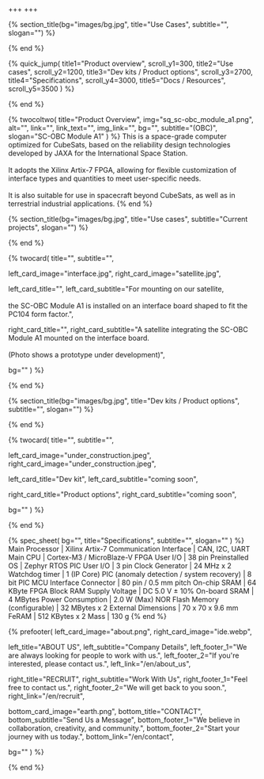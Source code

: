 +++
+++

{% section_title(bg="images/bg.jpg", title="Use Cases", subtitle="", slogan="") %}
<!--display element -->
{% end %}

{% quick_jump(
  title1="Product overview", scroll_y1=300,
  title2="Use cases", scroll_y2=1200,
  title3="Dev kits / Product options", scroll_y3=2700,
  title4="Specifications", scroll_y4=3000,
  title5="Docs / Resources", scroll_y5=3500
) %}
<!--display element -->
{% end %}

{% twocoltwo(
  title="Product Overview",
  img="sq_sc-obc_module_a1.png",
  alt="",
  link="",
  link_text="",
  img_link="",
  bg="",
  subtitle="(OBC)",
  slogan="SC-OBC Module A1"
) %}
This is a space-grade computer optimized for CubeSats, based on the reliability design technologies developed by JAXA for the International Space Station.
<br><br>
It adopts the Xilinx Artix-7 FPGA, allowing for flexible customization of interface types and quantities to meet user-specific needs. 
<br><br>
It is also suitable for use in spacecraft beyond CubeSats, as well as in terrestrial industrial applications.
{% end %}

{% section_title(bg="images/bg.jpg", title="Use cases", subtitle="Current projects", slogan="") %}
<!--display element -->
{% end %}

{% twocard(
  title="",
  subtitle="",
  
  left_card_image="interface.jpg",
  right_card_image="satellite.jpg",
  
  left_card_title="",
  left_card_subtitle="For mounting on our satellite, <br><br> the SC-OBC Module A1 is installed on an interface board shaped to fit the PC104 form factor.",
  
  right_card_title="",
  right_card_subtitle="A satellite integrating the SC-OBC Module A1 mounted on the interface board. <br><br> (Photo shows a prototype under development)",
  
  bg=""
) %}
<!--display element -->
{% end %}

{% section_title(bg="images/bg.jpg", title="Dev kits / Product options", subtitle="", slogan="") %}
<!--display element -->
{% end %}

{% twocard(
  title="",
  subtitle="",
  
  left_card_image="under_construction.jpeg",
  right_card_image="under_construction.jpeg",
  
  left_card_title="Dev kit",
  left_card_subtitle="coming soon",
  
  right_card_title="Product options",
  right_card_subtitle="coming soon",
  
  bg=""
) %}
<!--display element -->
{% end %}

{% spec_sheet(
  bg="",
  title="Specifications",
  subtitle="",
  slogan=""
) %}
Main Processor | Xilinx Artix-7
Communication Interface | CAN, I2C, UART
Main CPU | Cortex-M3 / MicroBlaze-V
FPGA User I/O | 38 pin
Preinstalled OS | Zephyr RTOS
PIC User I/O | 3 pin
Clock Generator | 24 MHz x 2
Watchdog timer | 1 (IP Core)
PIC (anomaly detection / system recovery) | 8 bit PIC MCU
Interface Connector | 80 pin / 0.5 mm pitch
On-chip SRAM | 64 KByte FPGA Block RAM
Supply Voltage | DC 5.0 V ± 10%
On-board SRAM | 4 MBytes
Power Consumption | 2.0 W (Max)
NOR Flash Memory (configurable) | 32 MBytes x 2
External Dimensions | 70 x 70 x 9.6 mm
FeRAM | 512 KBytes x 2
Mass | 130 g
{% end %}

<!--TODO: documents/resources -->

{% prefooter(
  left_card_image="about.png", 
  right_card_image="ide.webp",

  left_title="ABOUT US",
  left_subtitle="Company Details",
  left_footer_1="We are always looking for people to work with us.",
  left_footer_2="If you're interested, please contact us.",
  left_link="/en/about_us",

  right_title="RECRUIT",
  right_subtitle="Work With Us",
  right_footer_1="Feel free to contact us.",
  right_footer_2="We will get back to you soon.",
  right_link="/en/recruit",

  bottom_card_image="earth.png",
  bottom_title="CONTACT",
  bottom_subtitle="Send Us a Message",
  bottom_footer_1="We believe in collaboration, creativity, and community.",
  bottom_footer_2="Start your journey with us today.",
  bottom_link="/en/contact",

  bg=""
) %}
<!--display element -->
{% end %}


